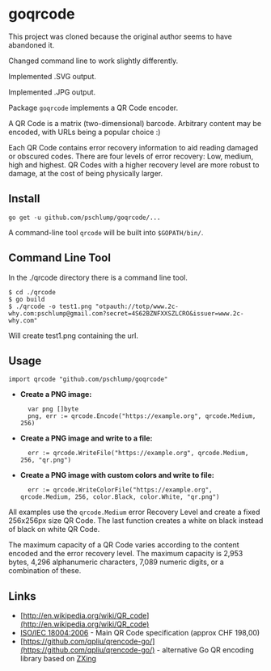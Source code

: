 # goqrcode

This project was cloned because the original author seems to have abandoned it.

Changed command line to work slightly differently.

Implemented .SVG output.

Implemented .JPG output.

Package `goqrcode` implements a QR Code encoder. 

A QR Code is a matrix (two-dimensional) barcode. Arbitrary content may be encoded, with URLs being a popular choice :)

Each QR Code contains error recovery information to aid reading damaged or obscured codes. There are four levels of error recovery: Low, medium, high and highest. QR Codes with a higher recovery level are more robust to damage, at the cost of being physically larger.

## Install

    go get -u github.com/pschlump/goqrcode/...

A command-line tool `qrcode` will be built into `$GOPATH/bin/`.

## Command Line Tool

In the ./qrcode directory there is a command line tool.

```
$ cd ./qrcode
$ go build
$ ./qrcode -o test1.png "otpauth://totp/www.2c-why.com:pschlump@gmail.com?secret=4S62BZNFXXSZLCRO&issuer=www.2c-why.com"
```

Will create test1.png containing the url.


## Usage

    import qrcode "github.com/pschlump/goqrcode"

- **Create a PNG image:**

        var png []byte
        png, err := qrcode.Encode("https://example.org", qrcode.Medium, 256)

- **Create a PNG image and write to a file:**

        err := qrcode.WriteFile("https://example.org", qrcode.Medium, 256, "qr.png")

- **Create a PNG image with custom colors and write to file:**

        err := qrcode.WriteColorFile("https://example.org", qrcode.Medium, 256, color.Black, color.White, "qr.png")

All examples use the `qrcode.Medium` error Recovery Level and create a fixed
256x256px size QR Code. The last function creates a white on black instead of black
on white QR Code.

The maximum capacity of a QR Code varies according to the content encoded and
the error recovery level. The maximum capacity is 2,953 bytes, 4,296
alphanumeric characters, 7,089 numeric digits, or a combination of these.

## Links

- [http://en.wikipedia.org/wiki/QR_code](http://en.wikipedia.org/wiki/QR_code)
- [ISO/IEC 18004:2006](http://www.iso.org/iso/catalogue_detail.htm?csnumber=43655) - Main QR Code specification (approx CHF 198,00)<br>
- [https://github.com/qpliu/qrencode-go/](https://github.com/qpliu/qrencode-go/) - alternative Go QR encoding library based on [ZXing](https://github.com/zxing/zxing)
